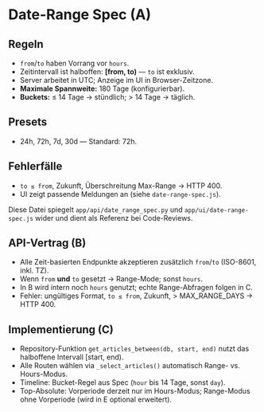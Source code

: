 # Date-Range Spec (A)

## Regeln
- `from`/`to` haben Vorrang vor `hours`.
- Zeitintervall ist halboffen: **[from, to)** — `to` ist exklusiv.
- Server arbeitet in UTC; Anzeige im UI in Browser-Zeitzone.
- **Maximale Spannweite:** 180 Tage (konfigurierbar).
- **Buckets:** ≤ 14 Tage → stündlich; > 14 Tage → täglich.

## Presets
- 24h, 72h, 7d, 30d — Standard: 72h.

## Fehlerfälle
- `to ≤ from`, Zukunft, Überschreitung Max-Range → HTTP 400.
- UI zeigt passende Meldungen an (siehe `date-range-spec.js`).

Diese Datei spiegelt `app/api/date_range_spec.py` und `app/ui/date-range-spec.js`
wider und dient als Referenz bei Code-Reviews.


## API-Vertrag (B)
- Alle Zeit-basierten Endpunkte akzeptieren zusätzlich `from`/`to` (ISO-8601, inkl. TZ).
- Wenn `from` **und** `to` gesetzt → Range-Mode; sonst `hours`.
- In B wird intern noch `hours` genutzt; echte Range-Abfragen folgen in C.
- Fehler: ungültiges Format, `to ≤ from`, Zukunft, > MAX_RANGE_DAYS → HTTP 400.

## Implementierung (C)
- Repository-Funktion `get_articles_between(db, start, end)` nutzt das halboffene Intervall [start, end).
- Alle Routen wählen via `_select_articles()` automatisch Range- vs. Hours-Modus.
- Timeline: Bucket-Regel aus Spec (`hour` bis 14 Tage, sonst `day`).
- Top-Absolute: Vorperiode derzeit nur im Hours-Modus; Range-Modus ohne Vorperiode (wird in E optional erweitert).
